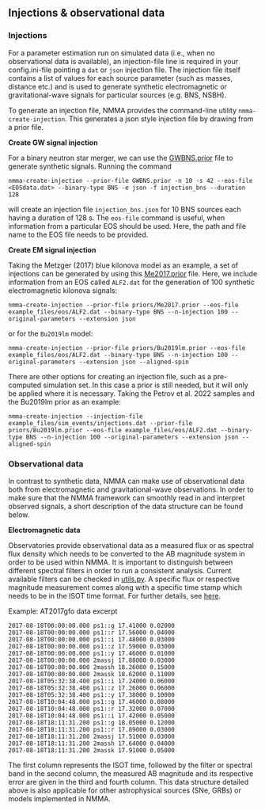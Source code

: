 ## Injections & observational data


### Injections

For a parameter estimation run on simulated data (i.e., when no observational data is available), an injection-file line is required in your config.ini-file
pointing a `dat` or `json` injection file. The injection file itself contains a list of values for each source parameter (such as masses, distance etc.) and
is used to generate synthetic electromagnetic or gravitational-wave signals for particular sources (e.g. BNS, NSBH).

To generate an injection file, NMMA provides the command-line utility `nmma-create-injection`. This generates a json style injection file by drawing from a prior file.


**Create GW signal injection**

For a binary neutron star merger, we can use the [GWBNS.prior](https://github.com/nuclear-multimessenger-astronomy/nmma/blob/main/priors/GWBNS.prior) file to generate
synthetic signals. Running the command

    nmma-create-injection --prior-file GWBNS.prior -n 10 -s 42 --eos-file <EOSdata.dat> --binary-type BNS -e json -f injection_bns --duration 128

will create an injection file `injection_bns.json` for 10 BNS sources each having a duration of 128 s. The `eos-file` command is useful, when information from a
particular EOS should be used. Here, the path and file name to the EOS file needs to be provided.

**Create EM signal injection**

Taking the Metzger (2017) blue kilonova model as an example, a set of injections can be generated by using this [Me2017.prior](https://github.com/nuclear-multimessenger-astronomy/nmma/blob/main/priors/Me2017.prior) file.
Here, we include information from an EOS called `ALF2.dat` for the generation of 100 synthetic electromagnetic kilonova signals:

    nmma-create-injection --prior-file priors/Me2017.prior --eos-file example_files/eos/ALF2.dat --binary-type BNS --n-injection 100 --original-parameters --extension json

or for the `Bu2019lm` model:

    nmma-create-injection --prior-file priors/Bu2019lm.prior --eos-file example_files/eos/ALF2.dat --binary-type BNS --n-injection 100 --original-parameters --extension json --aligned-spin

There are other options for creating an injection file, such as a pre-computed simulation set. In this case a prior is still needed, but it will only be applied
where it is necessary. Taking the Petrov et al. 2022 samples and the Bu2019lm prior as an example:

    nmma-create-injection --injection-file example_files/sim_events/injections.dat --prior-file priors/Bu2019lm.prior --eos-file example_files/eos/ALF2.dat --binary-type BNS --n-injection 100 --original-parameters --extension json --aligned-spin

### Observational data

In contrast to synthetic data, NMMA can make use of observational data both from electromagnetic and gravitational-wave observations. In order to make sure that
the NMMA framework can smoothly read in and interpret observed signals, a short description of the data structure can be found below.

**Electromagnetic data**

Observatories provide observational data as a measured flux or as spectral flux density which needs to be converted to the AB magnitude system in order to be
used within NMMA. It is important to distinguish between different spectral filters in order to run a consistent analysis. Current available filters can be
checked in [utils.py](https://github.com/nuclear-multimessenger-astronomy/nmma/blob/baf85f600a6e7369608c7bd6e76b9f1f4ec3d1cd/nmma/em/utils.py#L48).
A specific flux or respective magnitude measurement comes along with a specific time stamp which needs to be in the ISOT time format.
For further details, see [here](https://docs.astropy.org/en/stable/api/astropy.time.TimeISOT.html).

Example: AT2017gfo data excerpt

    2017-08-18T00:00:00.000 ps1::g 17.41000 0.02000
    2017-08-18T00:00:00.000 ps1::r 17.56000 0.04000
    2017-08-18T00:00:00.000 ps1::i 17.48000 0.03000
    2017-08-18T00:00:00.000 ps1::z 17.59000 0.03000
    2017-08-18T00:00:00.000 ps1::y 17.46000 0.01000
    2017-08-18T00:00:00.000 2massj 17.88000 0.03000
    2017-08-18T00:00:00.000 2massh 18.26000 0.15000
    2017-08-18T00:00:00.000 2massk 18.62000 0.11000
    2017-08-18T05:32:38.400 ps1::i 17.24000 0.06000
    2017-08-18T05:32:38.400 ps1::z 17.26000 0.06000
    2017-08-18T05:32:38.400 ps1::y 17.38000 0.10000
    2017-08-18T10:04:48.000 ps1::g 17.46000 0.08000
    2017-08-18T10:04:48.000 ps1::r 17.32000 0.07000
    2017-08-18T10:04:48.000 ps1::i 17.42000 0.05000
    2017-08-18T18:11:31.200 ps1::g 18.05000 0.12000
    2017-08-18T18:11:31.200 ps1::r 17.89000 0.03000
    2017-08-18T18:11:31.200 2massj 17.51000 0.03000
    2017-08-18T18:11:31.200 2massh 17.64000 0.04000
    2017-08-18T18:11:31.200 2massk 17.91000 0.05000

The first column represents the ISOT time, followed by the filter or spectral band in the second column, the measured AB magnitude and its respective error are given in the third and fourth column. This data structure detailed above is also applicable for other astrophysical sources (SNe, GRBs) or models implemented in NMMA.
